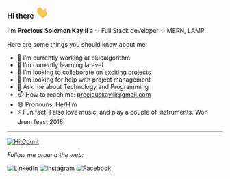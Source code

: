 ### Hi there <img src="https://github.com/ABSphreak/ABSphreak/blob/master/gifs/Hi.gif" width="30px">


I'm **Precious Solomon Kayili** a ✨ Full Stack developer ✨ MERN, LAMP.

Here are some things you should know about me:

- 🔭 I’m currently working at bluealgorithm
- 🌱 I’m currently learning laravel
- 👯 I’m looking to collaborate on exciting projects
- 🤔 I’m looking for help with project management
- 💬 Ask me about Technology and Programming
- 📫 How to reach me: preciouskayili@gmail.com
- 😄 Pronouns: He/Him
- ⚡ Fun fact: I also love music, and play a couple of instruments. Won drum feast 2018



---
[![HitCount](http://hits.dwyl.com/ABSphreak/ABSphreak.svg)](http://hits.dwyl.com/ABSphreak/ABSphreak)

<i>Follow me around the web:</i><br>

<a href="https://ng.linkedin.com/in/precious-solomon-kayili-97380a195" target="_blank"><img src="https://img.shields.io/badge/LinkedIn-%230077B5.svg?&style=flat-square&logo=linkedin&logoColor=white" alt="LinkedIn"></a>
<a href="https://www.instagram.com/kayilipresh" target="_blank"><img src="https://img.shields.io/badge/Instagram-%23E4405F.svg?&style=flat-square&logo=instagram&logoColor=white" alt="Instagram"></a>
<a href="https://www.facebook.com/precious.solomonkayili" target="_blank"><img src="https://img.shields.io/badge/Facebook-%231877F2.svg?&style=flat-square&logo=facebook&logoColor=white" alt="Facebook"></a>
</div>

